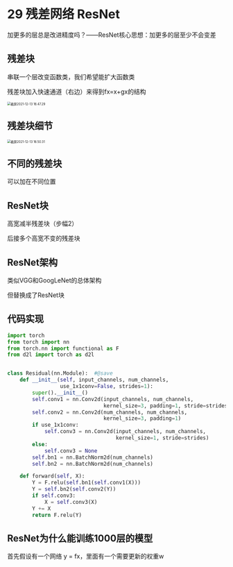 # 29 残差网络 ResNet

<!--残差块使得很深的网络更加容易训练（甚至可以训练一千层网络）-->

<!--残差网络对随后的深层神经网络设计产生了深远影响-->

<!--无论是卷积类网络还是全连接类网络-->

 加更多的层总是改进精度吗？——ResNet核心思想：加更多的层至少不会变差

## 残差块

串联一个层改变函数类，我们希望能扩大函数类

残差块加入快速通道（右边）来得到fx=x+gx的结构

<img src="/Users/hanyixiao/Library/Application Support/typora-user-images/截屏2021-12-13 16.47.29.png" alt="截屏2021-12-13 16.47.29" style="zoom:50%;" />

## 残差块细节

<img src="/Users/hanyixiao/Library/Application Support/typora-user-images/截屏2021-12-13 16.50.31.png" alt="截屏2021-12-13 16.50.31" style="zoom:50%;" />

## 不同的残差块

可以加在不同位置

## ResNet块

高宽减半残差块（步幅2）

后接多个高宽不变的残差块

## ResNet架构

类似VGG和GoogLeNet的总体架构

但替换成了ResNet块

## 代码实现

```python
import torch
from torch import nn
from torch.nn import functional as F
from d2l import torch as d2l


class Residual(nn.Module):  #@save
    def __init__(self, input_channels, num_channels,
                 use_1x1conv=False, strides=1):
        super().__init__()
        self.conv1 = nn.Conv2d(input_channels, num_channels,
                               kernel_size=3, padding=1, stride=strides)
        self.conv2 = nn.Conv2d(num_channels, num_channels,
                               kernel_size=3, padding=1)
        if use_1x1conv:
            self.conv3 = nn.Conv2d(input_channels, num_channels,
                                   kernel_size=1, stride=strides)
        else:
            self.conv3 = None
        self.bn1 = nn.BatchNorm2d(num_channels)
        self.bn2 = nn.BatchNorm2d(num_channels)

    def forward(self, X):
        Y = F.relu(self.bn1(self.conv1(X)))
        Y = self.bn2(self.conv2(Y))
        if self.conv3:
            X = self.conv3(X)
        Y += X
        return F.relu(Y)
```

## ResNet为什么能训练1000层的模型

首先假设有一个网络 y = fx，里面有一个需要更新的权重w

